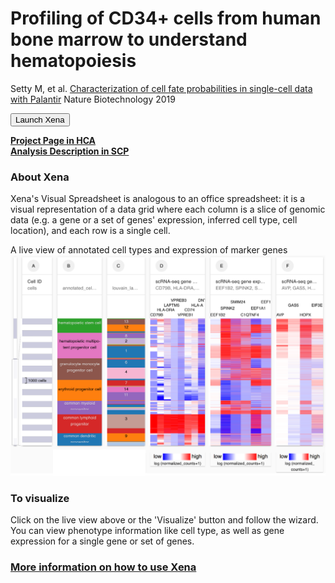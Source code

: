 # Profiling of CD34+ cells from human bone marrow to understand hematopoiesis

Setty M, et al. [Characterization of cell fate probabilities in single-cell data with Palantir](https://www.ncbi.nlm.nih.gov/pubmed/30899105) Nature Biotechnology 2019

<button class="cohortButton">Launch Xena</button>

**[Project Page in HCA](https://data.humancellatlas.org/explore/projects/091cf39b-01bc-42e5-9437-f419a66c8a45)**
<br>
**[Analysis Description in SCP](https://singlecell.broadinstitute.org/single_cell/study/SCP766/2020-mar-profiling-adult-bonemarrow-10x)**

### About Xena
Xena's Visual Spreadsheet is analogous to an office spreadsheet: it is a visual representation of a data grid where each column is a slice of genomic data (e.g. a gene or a set of genes' expression, inferred cell type, cell location), and each row is a single cell.

A live view of annotated cell types and expression of marker genes
<a href='/?columns=%5B%7B%22width%22%3A134%2C%22columnLabel%22%3A%22%22%2C%22fieldLabel%22%3A%22annotated_cell_identity.ontology_label%22%2C%22host%22%3A%22https%3A%2F%2Fsinglecellnew.xenahubs.net%22%2C%22name%22%3A%22HCA%2FHuman_Hematopoietic_Profiling%2F10x%2Fmeta.tsv%22%2C%22fields%22%3A%22annotated_cell_identity.ontology_label%22%7D%2C%7B%22width%22%3A114%2C%22columnLabel%22%3A%22%22%2C%22fieldLabel%22%3A%22louvain_labels%22%2C%22host%22%3A%22https%3A%2F%2Fsinglecellnew.xenahubs.net%22%2C%22name%22%3A%22HCA%2FHuman_Hematopoietic_Profiling%2F10x%2Fmeta.tsv%22%2C%22fields%22%3A%22louvain_labels%22%7D%2C%7B%22width%22%3A165%2C%22columnLabel%22%3A%22scRNA-seq%20gene%20expression%20-%2010x%22%2C%22fieldLabel%22%3A%22CD79B%2C%20HLA-DRA%2C%20LAPTM5%2C%20VPREB3%2C%20VPREB1%2C%20CD74%2C%20HLA-A%2C%20DNTT%22%2C%22host%22%3A%22https%3A%2F%2Fsinglecellnew.xenahubs.net%22%2C%22name%22%3A%22HCA%2FHuman_Hematopoietic_Profiling%2F10x%2FexprMatrix.tsv%22%2C%22fields%22%3A%22CD79B%20HLA-DRA%20LAPTM5%20VPREB3%20VPREB1%20CD74%20HLA-A%20DNTT%22%7D%2C%7B%22width%22%3A183%2C%22columnLabel%22%3A%22scRNA-seq%20gene%20expression%20-%2010x%22%2C%22fieldLabel%22%3A%22EEF1B2%2C%20SPINK2%2C%20SMIM24%2C%20C1QTNF4%2C%20EEF1A1%2C%20EEF1B2P6%22%2C%22host%22%3A%22https%3A%2F%2Fsinglecellnew.xenahubs.net%22%2C%22name%22%3A%22HCA%2FHuman_Hematopoietic_Profiling%2F10x%2FexprMatrix.tsv%22%2C%22fields%22%3A%22EEF1B2%20SPINK2%20SMIM24%20C1QTNF4%20EEF1A1%20EEF1B2P6%22%7D%2C%7B%22width%22%3A141%2C%22columnLabel%22%3A%22scRNA-seq%20gene%20expression%20-%2010x%22%2C%22fieldLabel%22%3A%22AVP%2C%20GAS5%2C%20HOPX%2C%20EIF3E%22%2C%22host%22%3A%22https%3A%2F%2Fsinglecellnew.xenahubs.net%22%2C%22name%22%3A%22HCA%2FHuman_Hematopoietic_Profiling%2F10x%2FexprMatrix.tsv%22%2C%22fields%22%3A%22AVP%20GAS5%20HOPX%20EIF3E%22%7D%5D&heatmap=%7B%22showWelcome%22%3Afalse%2C%22mode%22%3A%22heatmap%22%7D'><img src="https://github.com/ucscXena/cohortMetaData/raw/master/cohort_HCA%20Human%20Hematopoietic%20Profiling/HCA%20Human%20Hematopoietic%20Profiling.png" width="800px"></a>

### To visualize
Click on the live view above or the 'Visualize' button and follow the wizard. You can view phenotype information like cell type, as well as gene expression for a single gene or set of genes.

### [More information on how to use Xena](https://singlecell.xenabrowser.net/datapages/?markdown=https://raw.githubusercontent.com/ucscXena/cohortMetaData/master/hub_singlecellnew.xenahubs.net/example1/info.mdown)

<br>
